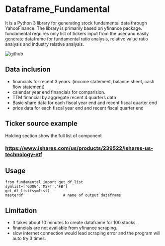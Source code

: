 # Dataframe_Fundamental
It is a Python 3 library for generating stock fundamental data through YahooFinance.
The library is primarily based on yfinance package. fundamental requires only list of tickers input from the user and easily generate dataframe for fundamental ratio analysis, relative value ratio analysis and industry relative analysis.

![github](https://user-images.githubusercontent.com/46503526/72200258-4bddb500-3415-11ea-99b2-cde974a7031f.jpg)

## Data inclusion
- financials for recent 3 years. (income statement, balance sheet, cash flow statement)
- calendar year end financials for comparision.
- TTM financial by aggregate recent 4 quarters data
- Basic share data for each fiscal year end and recent fiscal quarter end
- price data for each fiscal year end and recent fiscal quarter end

## Ticker source example
Holding section show the full list of component
### https://www.ishares.com/us/products/239522/ishares-us-technology-etf


## Usage
```
from fundamental import get_df_list
symlist=['GOOG','MSFT','FB'] 
get_df_list(symlist)        
masterdf                  # name of output dataframe
```

## Limitation
- It takes about 10 minutes to create dataframe for 100 stocks. 
- financials are not available from yfinance scraping. 
- slow internet connection would lead scraping error and the program will auto try 3 times. 

